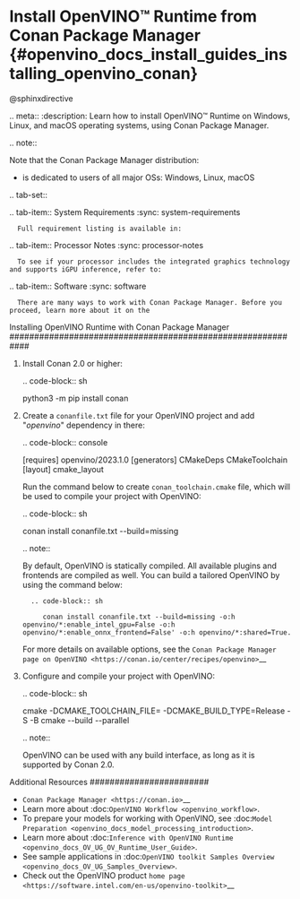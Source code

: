 # Install OpenVINO™ Runtime from Conan Package Manager {#openvino_docs_install_guides_installing_openvino_conan}

@sphinxdirective

.. meta::
   :description: Learn how to install OpenVINO™ Runtime on Windows, Linux, and 
                 macOS operating systems, using Conan Package Manager.

.. note::
   
   Note that the Conan Package Manager distribution:

   * is dedicated to users of all major OSs: Windows, Linux, macOS
  


.. tab-set::

   .. tab-item:: System Requirements
      :sync: system-requirements

      Full requirement listing is available in:

   

   .. tab-item:: Processor Notes
      :sync: processor-notes
   
      To see if your processor includes the integrated graphics technology and supports iGPU inference, refer to:


   .. tab-item:: Software
      :sync: software

      There are many ways to work with Conan Package Manager. Before you proceed, learn more about it on the


Installing OpenVINO Runtime with Conan Package Manager
############################################################

1. Install Conan 2.0 or higher:
   
   .. code-block:: sh

      python3 -m pip install conan

2. Create a ``conanfile.txt`` file for your OpenVINO project and add "*openvino*" dependency in there:

   .. code-block:: console

      [requires]
      openvino/2023.1.0
      [generators]
      CMakeDeps
      CMakeToolchain
      [layout]
      cmake_layout

   Run the command below to create ``conan_toolchain.cmake`` file, which will be used to compile your project with OpenVINO:
   
   .. code-block:: sh

      conan install conanfile.txt --build=missing

   .. note::
   
      By default, OpenVINO is statically compiled. All available plugins and frontends are compiled as well. You can build a tailored OpenVINO by using the command below:
      
         .. code-block:: sh
   
            conan install conanfile.txt --build=missing -o:h openvino/*:enable_intel_gpu=False -o:h openvino/*:enable_onnx_frontend=False' -o:h openvino/*:shared=True.
      
      For more details on available options, see the `Conan Package Manager page on OpenVINO <https://conan.io/center/recipes/openvino>`__

3. Configure and compile your project with OpenVINO:
   
   .. code-block:: sh

      cmake -DCMAKE_TOOLCHAIN_FILE=<path to conan_toolchain.cmake> -DCMAKE_BUILD_TYPE=Release -S <path to CMakeLists.txt of your project> -B <build dir>
      cmake --build <build dir> --parallel

   .. note::
   
      OpenVINO can be used with any build interface, as long as it is supported by Conan 2.0.

Additional Resources
########################

* `Conan Package Manager <https://conan.io>`__
* Learn more about :doc:`OpenVINO Workflow <openvino_workflow>`.
* To prepare your models for working with OpenVINO, see :doc:`Model Preparation <openvino_docs_model_processing_introduction>`.
* Learn more about :doc:`Inference with OpenVINO Runtime <openvino_docs_OV_UG_OV_Runtime_User_Guide>`.
* See sample applications in :doc:`OpenVINO toolkit Samples Overview <openvino_docs_OV_UG_Samples_Overview>`.
* Check out the OpenVINO product `home page <https://software.intel.com/en-us/openvino-toolkit>`__
